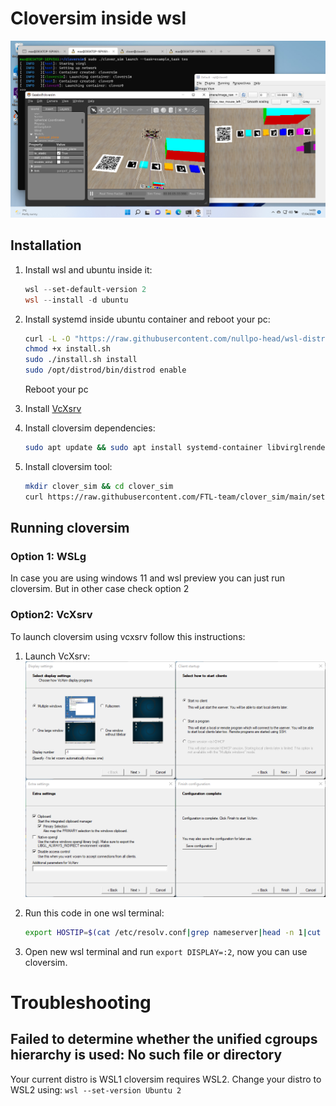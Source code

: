 # Cloversim inside wsl

![wsl](./assets/wsl.png)

## Installation
1. Install wsl and ubuntu inside it:
   ```powershell
   wsl --set-default-version 2
   wsl --install -d ubuntu
   ```
2. Install systemd inside ubuntu container and reboot your pc:
   ```bash
   curl -L -O "https://raw.githubusercontent.com/nullpo-head/wsl-distrod/main/install.sh"
   chmod +x install.sh
   sudo ./install.sh install
   sudo /opt/distrod/bin/distrod enable
   ```
   Reboot your pc

3. Install [VcXsrv](https://sourceforge.net/projects/vcxsrv/)

4. Install cloversim dependencies:
   ```bash
   sudo apt update && sudo apt install systemd-container libvirglrenderer1 iptables mesa-utils socat wget unzip libegl1-mesa
   ```

5. Install cloversim tool:
   ```bash
   mkdir clover_sim && cd clover_sim
   curl https://raw.githubusercontent.com/FTL-team/clover_sim/main/setup.sh | bash
   ```

## Running cloversim

### Option 1: WSLg
In case you are using windows 11 and wsl preview you can just run cloversim. But in other case check option 2

### Option2: VcXsrv
To launch cloversim using vcxsrv follow this instructions:
1. Launch VcXsrv:
   ![Options](./assets/vcxsrv.png)

2. Run this code in one wsl terminal:
   ```bash
   export HOSTIP=$(cat /etc/resolv.conf|grep nameserver|head -n 1|cut -d ' ' -f2)&&socat UNIX-LISTEN:/tmp/.X11-unix/X2,fork TCP-CONNECT:$HOSTIP:6000
   ```

3. Open new wsl terminal and run `export DISPLAY=:2`, now you can use cloversim.

# Troubleshooting

## Failed to determine whether the unified cgroups hierarchy is used: No such file or directory

Your current distro is WSL1 cloversim requires WSL2.
Change your distro to WSL2 using:
`wsl --set-version Ubuntu 2`
